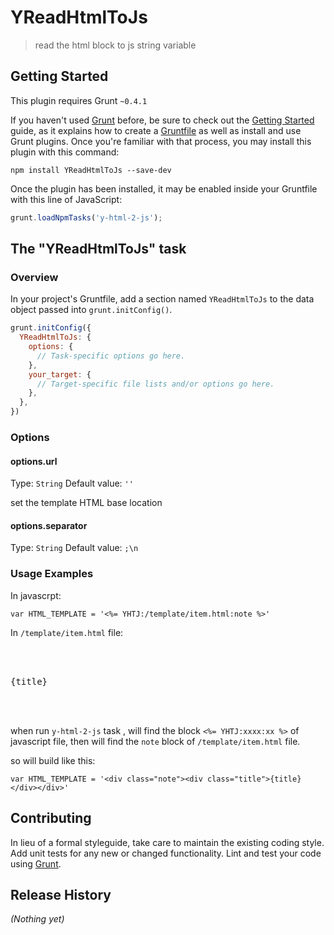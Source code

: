 # YReadHtmlToJs

> read the html block to js string variable

## Getting Started
This plugin requires Grunt `~0.4.1`

If you haven't used [Grunt](http://gruntjs.com/) before, be sure to check out the [Getting Started](http://gruntjs.com/getting-started) guide, as it explains how to create a [Gruntfile](http://gruntjs.com/sample-gruntfile) as well as install and use Grunt plugins. Once you're familiar with that process, you may install this plugin with this command:

```shell
npm install YReadHtmlToJs --save-dev
```

Once the plugin has been installed, it may be enabled inside your Gruntfile with this line of JavaScript:

```js
grunt.loadNpmTasks('y-html-2-js');
```

## The "YReadHtmlToJs" task

### Overview
In your project's Gruntfile, add a section named `YReadHtmlToJs` to the data object passed into `grunt.initConfig()`.

```js
grunt.initConfig({
  YReadHtmlToJs: {
    options: {
      // Task-specific options go here.
    },
    your_target: {
      // Target-specific file lists and/or options go here.
    },
  },
})
```

### Options

#### options.url
Type: `String`
Default value: `''`

set the template HTML base location

#### options.separator
Type: `String`
Default value: `;\n`


### Usage Examples

In javascrpt:

``` 
var HTML_TEMPLATE = '<%= YHTJ:/template/item.html:note %>'
```
In `/template/item.html` file:

<pre>
<!--YHTJ:note-->
<div class="note">
	<div class="title">{title}</div>
</div>
<!--endYHTJ-->
</pre>

when run `y-html-2-js` task , will find the block `<%= YHTJ:xxxx:xx %>` of javascript file, then will find the `note` block of `/template/item.html` file.

so will build like this:

```
var HTML_TEMPLATE = '<div class="note"><div class="title">{title}</div></div>'
```



## Contributing
In lieu of a formal styleguide, take care to maintain the existing coding style. Add unit tests for any new or changed functionality. Lint and test your code using [Grunt](http://gruntjs.com/).

## Release History
_(Nothing yet)_
